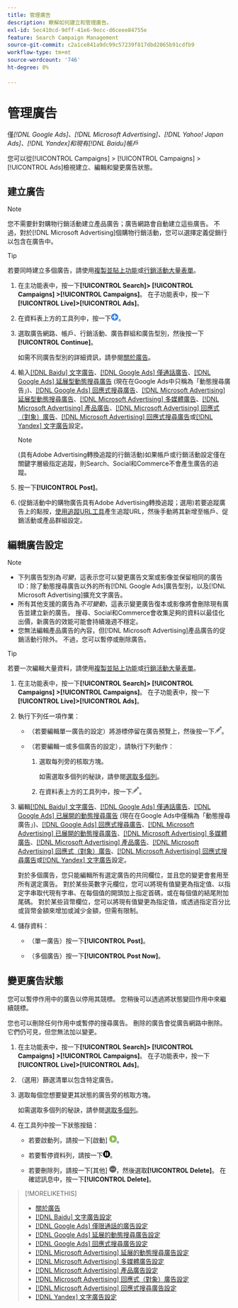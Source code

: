 ```yaml
---
title: 管理廣告
description: 瞭解如何建立和管理廣告。
exl-id: 5ec410cd-9dff-41e6-9ecc-d6ceee84755e
feature: Search Campaign Management
source-git-commit: c2a1ce841a9dc99c57239f817dbd2065b91cdfb9
workflow-type: tm+mt
source-wordcount: '746'
ht-degree: 0%

---
```


# 管理廣告

僅&#x200B;*[!DNL Google Ads]、[!DNL Microsoft Advertising]、[!DNL Yahoo! Japan Ads]、[!DNL Yandex]和現有[!DNL Baidu]帳戶*

您可以從[!UICONTROL Campaigns] > [!UICONTROL Campaigns] > [!UICONTROL Ads]檢視建立、編輯和變更廣告狀態。

## 建立廣告

>[!NOTE]
>
>您不需要針對購物行銷活動建立產品廣告；廣告網路會自動建立這些廣告。 不過，對於[!DNL Microsoft Advertising]個購物行銷活動，您可以選擇定義促銷行以包含在廣告中。

>[!TIP]
>
>若要同時建立多個廣告，請使用[複製並貼上功能](/help/search-social-commerce/campaign-management/campaigns/copy-paste.md)或[行銷活動大量表單](/help/search-social-commerce/campaign-management/bulksheets/bulksheet-about.md)。

1. 在主功能表中，按一下&#x200B;**[!UICONTROL Search]> [!UICONTROL Campaigns] >[!UICONTROL Campaigns]**。 在子功能表中，按一下&#x200B;**[!UICONTROL Live]>[!UICONTROL Ads]**。

1. 在資料表上方的工具列中，按一下![建立](/help/search-social-commerce/assets/add.png "建立")。

1. 選取廣告網路、帳戶、行銷活動、廣告群組和廣告型別，然後按一下&#x200B;**[!UICONTROL Continue]**。

   如需不同廣告型別的詳細資訊，請參閱[關於廣告](ad-about.md)。

1. 輸入[[!DNL Baidu] 文字廣告](ad-settings-baidu-text.md)、[[!DNL Google Ads] 僅通話廣告](ad-settings-google-call.md)、[[!DNL Google Ads] 延展型動態搜尋廣告](ad-settings-google-dsa.md) (現在在Google Ads中只稱為「動態搜尋廣告」)、[[!DNL Google Ads] 回應式搜尋廣告](ad-settings-google-rsa.md)、[[!DNL Microsoft Advertising] 延展型動態搜尋廣告](ad-settings-microsoft-dsa.md)、[[!DNL Microsoft Advertising] 多媒體廣告](ad-settings-microsoft-multimedia.md)、[[!DNL Microsoft Advertising] 產品廣告](ad-settings-microsoft-product.md)、[[!DNL Microsoft Advertising] 回應式（對象）廣告](ad-settings-microsoft-responsive.md)、[[!DNL Microsoft Advertising] 回應式搜尋廣告](ad-settings-microsoft-rsa.md)或[[!DNL Yandex] 文字廣告](ad-settings-yandex-text.md)設定。

   >[!NOTE]
   >
   >(具有Adobe Advertising轉換追蹤的行銷活動)如果帳戶或行銷活動設定僅在關鍵字層級指定追蹤，則Search、Social和Commerce不會產生廣告的追蹤。

1. 按一下&#x200B;**[!UICONTROL Post]**。

1. (促銷活動中的購物廣告具有Adobe Advertising轉換追蹤；選用)若要追蹤廣告上的點按，[使用追蹤URL工具](/help/search-social-commerce/tools/click-tracking-url-generate.md)產生追蹤URL，然後手動將其新增至帳戶、促銷活動或產品群組設定。

## 編輯廣告設定

>[!NOTE]
>
>* 下列廣告型別為&#x200B;*可變*，這表示您可以變更廣告文案或影像並保留相同的廣告ID：除了動態搜尋廣告以外的所有[!DNL Google Ads]廣告型別，以及[!DNL Microsoft Advertising]擴充文字廣告。
>* 所有其他支援的廣告為&#x200B;*不可變動*，這表示變更廣告復本或影像將會刪除現有廣告並建立新的廣告。 搜尋、Social和Commerce會收集足夠的資料以最佳化出價，新廣告的效能可能會持續幾週不穩定。
>* 您無法編輯產品廣告的內容，但[!DNL Microsoft Advertising]產品廣告的促銷活動行除外。 不過，您可以暫停或刪除廣告。

>[!TIP]
>
>若要一次編輯大量資料，請使用[複製並貼上功能](/help/search-social-commerce/campaign-management/campaigns/copy-paste.md)或[行銷活動大量表單](/help/search-social-commerce/campaign-management/bulksheets/bulksheet-about.md)。

1. 在主功能表中，按一下&#x200B;**[!UICONTROL Search]> [!UICONTROL Campaigns] >[!UICONTROL Campaigns]**。 在子功能表中，按一下&#x200B;**[!UICONTROL Live]>[!UICONTROL Ads]**。

1. 執行下列任一項作業：

   * （若要編輯單一廣告的設定）將游標停留在廣告預覽上，然後按一下![編輯](/help/search-social-commerce/assets/edit.png "編輯")。

   * （若要編輯一或多個廣告的設定），請執行下列動作：

      1. 選取每列旁的核取方塊。

         如需選取多個列的秘訣，請參閱[選取多個列](/help/search-social-commerce/common-tasks/navigation-editing-selection/multiple-rows-select.md)。

      1. 在資料表上方的工具列中，按一下![編輯](/help/search-social-commerce/assets/edit.png "編輯")。

1. 編輯[[!DNL Baidu] 文字廣告](ad-settings-baidu-text.md)、[[!DNL Google Ads] 僅通話廣告](ad-settings-google-call.md)、[[!DNL Google Ads] 已展開的動態搜尋廣告](ad-settings-google-dsa.md) (現在在Google Ads中僅稱為「動態搜尋廣告」)、[[!DNL Google Ads] 回應式搜尋廣告](ad-settings-google-rsa.md)、[[!DNL Microsoft Advertising] 已展開的動態搜尋廣告](ad-settings-microsoft-dsa.md)、[[!DNL Microsoft Advertising] 多媒體廣告](ad-settings-microsoft-multimedia.md)、[[!DNL Microsoft Advertising] 產品廣告](ad-settings-microsoft-product.md)、[[!DNL Microsoft Advertising] 回應式（對象）廣告](ad-settings-microsoft-responsive.md)、[[!DNL Microsoft Advertising] 回應式搜尋廣告](ad-settings-microsoft-rsa.md)或[[!DNL Yandex] 文字廣告](ad-settings-yandex-text.md)設定。

   對於多個廣告，您只能編輯所有選定廣告的共同欄位，並且您的變更會套用至所有選定廣告。 對於某些英數字元欄位，您可以將現有值變更為指定值、以指定字串取代現有字串、在每個值的開頭加上指定首碼，或在每個值的結尾附加尾碼。 對於某些貨幣欄位，您可以將現有值變更為指定值，或透過指定百分比或貨幣金額來增加或減少金額，但需有限制。

1. 儲存資料：

   * （單一廣告）按一下&#x200B;**[!UICONTROL Post]**。

   * （多個廣告）按一下&#x200B;**[!UICONTROL Post Now]**。

## 變更廣告狀態

您可以暫停作用中的廣告以停用其競標。 您稍後可以透過將狀態變回作用中來繼續競標。

您也可以刪除任何作用中或暫停的搜尋廣告。 刪除的廣告會從廣告網路中刪除。 它們仍可見，但您無法加以變更。

1. 在主功能表中，按一下&#x200B;**[!UICONTROL Search]> [!UICONTROL Campaigns] >[!UICONTROL Campaigns]**。 在子功能表中，按一下&#x200B;**[!UICONTROL Live]>[!UICONTROL Ads]**。

1. （選用）篩選清單以包含特定廣告。

1. 選取每個您想要變更其狀態的廣告旁的核取方塊。

   如需選取多個列的秘訣，請參閱[選取多個列](/help/search-social-commerce/common-tasks/navigation-editing-selection/multiple-rows-select.md)。

1. 在工具列中按一下狀態按鈕：

   * 若要啟動列，請按一下[啟動] ![ ](/help/search-social-commerce/assets/activate.png " [啟動] ")。

   * 若要暫停資料列，請按一下![暫停](/help/search-social-commerce/assets/pause.png "暫停")。

   * 若要刪除列，請按一下[其他] ![ ](/help/search-social-commerce/assets/more.png " ")，然後選取&#x200B;**[!UICONTROL Delete]**。 在確認訊息中，按一下&#x200B;**[!UICONTROL Delete]**。

>[!MORELIKETHIS]
>
>* [關於廣告](ad-about.md)
>* [[!DNL Baidu] 文字廣告設定](ad-settings-baidu-text.md)
>* [[!DNL Google Ads] 僅限通話的廣告設定](ad-settings-google-call.md)
>* [[!DNL Google Ads] 延展的動態搜尋廣告設定](ad-settings-google-dsa.md)
>* [[!DNL Google Ads] 回應式搜尋廣告設定](ad-settings-google-rsa.md)
>* [[!DNL Microsoft Advertising] 延展的動態搜尋廣告設定](ad-settings-microsoft-dsa.md)
>* [[!DNL Microsoft Advertising] 多媒體廣告設定](ad-settings-microsoft-multimedia.md)
>* [[!DNL Microsoft Advertising] 產品廣告設定](ad-settings-microsoft-product.md)
>* [[!DNL Microsoft Advertising] 回應式（對象）廣告設定](ad-settings-microsoft-responsive.md)
>* [[!DNL Microsoft Advertising] 回應式搜尋廣告設定](ad-settings-microsoft-rsa.md)
>* [[!DNL Yandex] 文字廣告設定](ad-settings-yandex-text.md)
